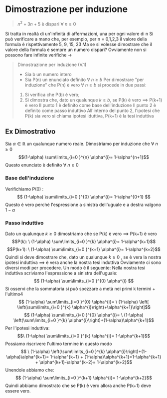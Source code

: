 # Dimostrazione per induzione 
>$n^2+3n+5$ è dispari $\forall \ n \geq 0$ 

Si tratta in realtà di un'infinità di affermazioni, una per ogni valore di n
Si può verificare a mano che, per esempio, per n = 0,1,2,3 il valore della formula è rispettivamente 5, 9, 15, 23
Ma se si volesse dimostrare che il valore della formula è sempre un numero dispari? Ovviamente non si possono fare infinite verifiche $\rightarrow$

>Dimostrazione per induzione (V.1)
>- Sia b un numero intero
>- Sia P(n) un enunciato definito $\forall \ n \geq b$
>Per dimostrare "per induzione" che P(n) è vero $\forall \ n \geq b$ si procede in due passi:
> 1. Si verifica che P(b) è vero;
> 2. Si dimostra che, dato un qualunque $k \geq b$, se P(k) è vero $\implies$ P(k+1) è vero
>Il punto 1 è definito come base dell'induzione
>Il punto 2 è definito come passo induttivo
> 	All'interno del punto 2, l'ipotesi che P(k) sia vero si chiama ipotesi iduttiva, P(k+1) è la tesi induttiva 

## Ex Dimostrativo
Sia $\alpha \in \mathbb{R}$ un qualunque numero reale. Dimostriamo per induzione che $\forall \ n \geq 0$ 
$$(1-\alpha) \sum\limits_{i=0
}^{n} \alpha^{i}= 1-\alpha^{n+1}$$
Questo enunciato  è definito $\forall \ n \geq 0$ 

### Base dell'induzione
Verifichiamo P(0) : $$ (1-\alpha) \sum\limits_{i=0
}^{0} \alpha^{i}= 1-\alpha^{0+1} $$
Questo è vero perchè l'espressione a sinistra dell'uguale e a destra valgono $1-\alpha$ 
### Passo induttivo
Dato un qualunque $k\geq0$ dimostriamo che se P(k) è vero $\implies$ P(k+1) è vero 
$$P(k): \ (1-\alpha) \sum\limits_{i=0
}^{k} \alpha^{i}= 1-\alpha^{k+1}$$
$$P(k+1): \ (1-\alpha) \sum\limits_{i=0
}^{k+1} \alpha^{i}= 1-\alpha^{k+2}$$
Quindi si deve dimostrare che, dato un qualunque $k\geq0$ , se è vera la nostra ipotesi induttiva $\implies$ è vera anche la nostra tesi induttiva 
Ovviamente ci sono diversi modi per procedere.
Un modo è il seguente:
Nella nostra tesi induttiva scriviamo l'espressione a sinistra dell'uguale:
$$ (1-\alpha) \sum\limits_{i=0
}^{0} \alpha^{i} $$
Si osservi che la sommatoria si può spezzare a metà nei primi k termini + l'ultimo4
$$ (1-\alpha) \sum\limits_{i=0
}^{0} \alpha^{i}= \ (1-\alpha) \left[  \left(\sum\limits_{i=0
}^{k} \alpha^{i}\right)+\alpha^{k+1}\right]$$
$$ (1-\alpha) \sum\limits_{i=0
}^{0} \alpha^{i}= \ (1-\alpha)  \left(\sum\limits_{i=0
}^{k} \alpha^{i}\right)+(1-\alpha)\alpha^{k+1}$$
Per l'ipotesi induttiva:
$$\ (1-\alpha) \sum\limits_{i=0
}^{k} \alpha^{i}= 1-\alpha^{k+1}$$
Possiamo riscrivere l'ultimo termine in questo modo 
$$  \ (1-\alpha)  \left(\sum\limits_{i=0
}^{k} \alpha^{i}\right)+(1-\alpha)\alpha^{k+1}= 1-\alpha^{k+1} + (1-\alpha)\alpha^{k+1}=1-\alpha^{k+1} + \alpha^{k+1}-\alpha^{k+2}= 1-\alpha^{k+2}$$
Unendole abbiamo che:
$$ (1-\alpha) \sum\limits_{i=0
}^{k+1} \alpha^{i}= 1-\alpha^{k+2}$$
Quindi abbiamo dimostrato che se P(k) è vero allora anche P(k+1) deve essere vero.




